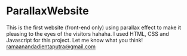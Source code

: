 # ParallaxWebsite
This is the first website (front-end only) using parallax effect to make it pleasing to the eyes of the visitors hahaha. 
I used HTML, CSS and Javascript for this project. 
Let me know what you think! ramaanandadientaputra@gmail.com
